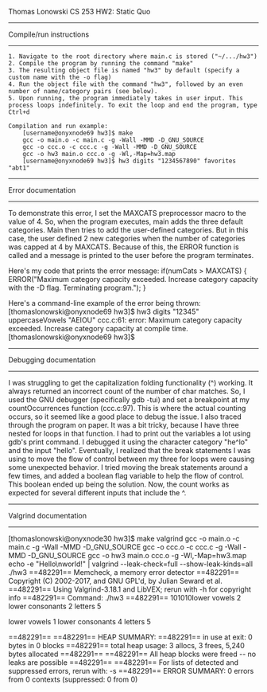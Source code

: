 Thomas Lonowski
CS 253
HW2: Static Quo


***************************
 Compile/run instructions
***************************
	1. Navigate to the root directory where main.c is stored ("~/.../hw3")
	2. Compile the program by running the command "make"
	3. The resulting object file is named "hw3" by default (specify a custom name with the -o flag)
	4. Run the object file with the command "hw3", followed by an even number of name/category pairs (see below).
	5. Upon running, the program immediately takes in user input. This process loops indefinitely. To exit the loop and end the program, type Ctrl+d
	
	Compilation and run example:
		[username@onyxnode69 hw3]$ make
		gcc -o main.o -c main.c -g -Wall -MMD -D_GNU_SOURCE
		gcc -o ccc.o -c ccc.c -g -Wall -MMD -D_GNU_SOURCE
		gcc -o hw3 main.o ccc.o -g -Wl,-Map=hw3.map
		[username@onyxnode69 hw3]$ hw3 digits "1234567890" favorites "abt1"


***********************
 Error documentation
***********************
To demonstrate this error, I set the MAXCATS preprocessor macro to the value of 4. So, when the program executes, main adds the three default categories.
Main then tries to add the user-defined categories. But in this case, the user defined 2 new categories when the number of categories was capped at 4 by
MAXCATS. Because of this, the ERROR function is called and a message is printed to the user before the program terminates.

Here's my code that prints the error message:
	if(numCats > MAXCATS) {
		ERROR("Maximum category capacity exceeded. Increase category capacity with the -D flag. Terminating program.");
	}

Here's a command-line example of the error being thrown:
	[thomaslonowski@onyxnode69 hw3]$ hw3 digits "12345" uppercaseVowels "AEIOU"
	ccc.c:61: error: Maximum category capacity exceeded. Increase category capacity at compile time.
	[thomaslonowski@onyxnode69 hw3]$


***************************
 Debugging documentation
***************************
I was struggling to get the capitalization folding functionality (^) working. It always returned an incorrect count of the number of char matches. So, I used the GNU
debugger (specifically gdb -tui) and set a breakpoint at my countOccurrences function (ccc.c:97). This is where the actual counting occurs, so it seemed like
a good place to debug the issue. I also traced through the program on paper. It was a bit tricky, because I have three nested for loops in that function. I
had to print out the variables a lot using gdb's print command. I debugged it using the character category "he^lo" and the input "hello". Eventually, I
realized that the break statements I was using to move the flow of control between my three for loops were causing some unexpected behavior. I tried moving
the break statements around a few times, and added a boolean flag variable to help the flow of control. This boolean ended up being the solution. Now, the
count works as expected for several different inputs that include the ^.


**************************
 Valgrind documentation
**************************
[thomaslonowski@onyxnode30 hw3]$ make valgrind
gcc -o main.o -c main.c -g -Wall -MMD -D_GNU_SOURCE
gcc -o ccc.o -c ccc.c -g -Wall -MMD -D_GNU_SOURCE
gcc -o hw3 main.o ccc.o -g -Wl,-Map=hw3.map
echo -e "Hello\nworld!" | valgrind --leak-check=full --show-leak-kinds=all ./hw3 
==482291== Memcheck, a memory error detector
==482291== Copyright (C) 2002-2017, and GNU GPL'd, by Julian Seward et al.
==482291== Using Valgrind-3.18.1 and LibVEX; rerun with -h for copyright info
==482291== Command: ./hw3
==482291== 
101010lower vowels 2
lower consonants 2
letters 5

lower vowels 1
lower consonants 4
letters 5

==482291== 
==482291== HEAP SUMMARY:
==482291==     in use at exit: 0 bytes in 0 blocks
==482291==   total heap usage: 3 allocs, 3 frees, 5,240 bytes allocated
==482291== 
==482291== All heap blocks were freed -- no leaks are possible
==482291== 
==482291== For lists of detected and suppressed errors, rerun with: -s
==482291== ERROR SUMMARY: 0 errors from 0 contexts (suppressed: 0 from 0)
